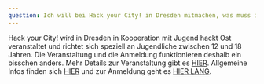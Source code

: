 ```yaml
---
question: Ich will bei Hack your City! in Dresden mitmachen, was muss ich beachten?
---
```


Hack your City! wird in Dresden in Kooperation mit Jugend hackt Ost veranstaltet und richtet sich speziell an Jugendliche zwischen 12 und 18 Jahren. Die Veranstaltung und die Anmeldung funktionieren deshalb ein bisschen anders. Mehr Details zur Veranstaltung gibt es <a href="http://jugendhackt-de.okblogfarm.org/events/hack-your-city…gend-hackt-ost">HIER</a>. Allgemeine Infos finden sich <a href="http://jugendhackt.de/fragen-und-antworten">HIER</a> und zur Anmeldung geht es <a href="http://jugendhackt-de.okblogfarm.org/anmeldung-fur-…gend-hackt-ost">HIER LANG</a>.

